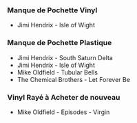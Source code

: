 ### Manque de Pochette Vinyl
* Jimi Hendrix - Isle of Wight


### Manque de Pochette Plastique
* Jimi Hendrix - South Saturn Delta
* Jimi Hendrix - Isle of Wight
* Mike Oldfield - Tubular Bells
* The Chemical Brothers - Let Forever Be


### Vinyl Rayé à Acheter de nouveau
* Mike Oldfield - Episodes - Virgin
